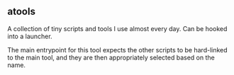 ## atools

A collection of tiny scripts and tools I use almost every day. Can be hooked
into a launcher.

The main entrypoint for this tool expects the other scripts to be hard-linked
to the main tool, and they are then appropriately selected based on the name.
